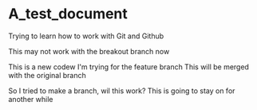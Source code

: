 # A_test_document
Trying to learn how to work with Git and Github

This may not work with the breakout branch now

This is a new codew I'm trying for the feature branch
This will be merged with the original branch

So I tried to make a branch, wil this work?
This is going to stay on for another while
